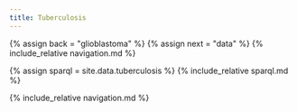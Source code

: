 ```yaml
---
title: Tuberculosis
---
```


{% assign back = "glioblastoma" %}
{% assign next = "data" %}
{% include_relative navigation.md %}

{% assign sparql = site.data.tuberculosis %}
{% include_relative sparql.md %}

{% include_relative navigation.md %}
